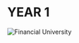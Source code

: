 # YEAR 1
![Financial University](https://sun9-12.userapi.com/impf/2b0OBK8sB_u4ED8YEmVVnJiKn6bMx-NGjphg9w/3F4EE63gpqk.jpg?size=0x0&quality=90&proxy=1&sign=bd09175fb58fc8ef0710ce3258c06f7d&c_uniq_tag=3wEvLmiuqK6piEvFDU-MmGXs9ckmSdQ9QBKuqzGiaGw&type=video_thumb)
